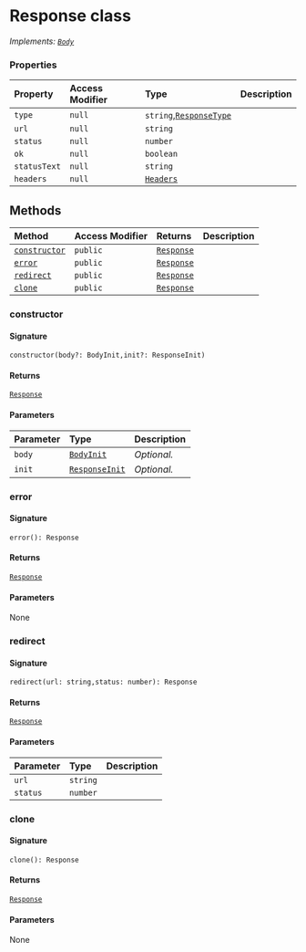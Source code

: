 # Response class

_Implements: [`Body`](body.md)_







### Properties

| Property	   | Access Modifier | Type	| Description|
|:-------------|:----|:-------|:-----------|
|`type`     | `null` | `string`,[`ResponseType`](responsetype.md) |  |
|`url`     | `null` | `string` |  |
|`status`     | `null` | `number` |  |
|`ok`     | `null` | `boolean` |  |
|`statusText`     | `null` | `string` |  |
|`headers`     | `null` | [`Headers`](headers.md) |  |




## Methods

| Method	   | Access Modifier | Returns	| Description|
|:-------------|:----|:-------|:-----------|
|[`constructor`](#constructor)     | `public` | [`Response`](response.md) |  |
|[`error`](#error)     | `public` | [`Response`](response.md) |  |
|[`redirect`](#redirect)     | `public` | [`Response`](response.md) |  |
|[`clone`](#clone)     | `public` | [`Response`](response.md) |  |





### constructor



#### Signature
`constructor(body?: BodyInit,init?: ResponseInit)`

#### Returns
[`Response`](response.md)


#### Parameters


| Parameter	   | Type    | Description |
|:-------------|:---------------|:------------|
| `body`    | [`BodyInit`](whatwg-fetch-module.md#types) | _Optional._ |
| `init`    | [`ResponseInit`](responseinit.md) | _Optional._ |


### error



#### Signature
`error(): Response`

#### Returns
[`Response`](response.md)


#### Parameters
None


### redirect



#### Signature
`redirect(url: string,status: number): Response`

#### Returns
[`Response`](response.md)


#### Parameters


| Parameter	   | Type    | Description |
|:-------------|:---------------|:------------|
| `url`    | `string` |  |
| `status`    | `number` |  |


### clone



#### Signature
`clone(): Response`

#### Returns
[`Response`](response.md)


#### Parameters
None

